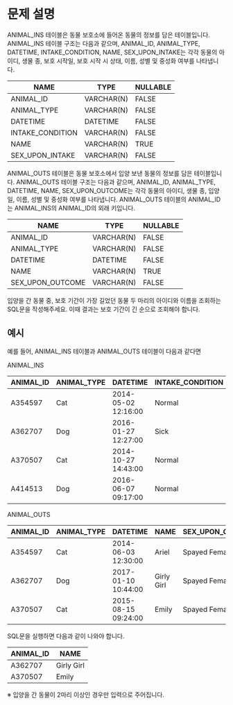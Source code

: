 # 문제 설명
ANIMAL_INS 테이블은 동물 보호소에 들어온 동물의 정보를 담은 테이블입니다. ANIMAL_INS 테이블 구조는 다음과 같으며, ANIMAL_ID, ANIMAL_TYPE, DATETIME, INTAKE_CONDITION, NAME, SEX_UPON_INTAKE는 각각 동물의 아이디, 생물 종, 보호 시작일, 보호 시작 시 상태, 이름, 성별 및 중성화 여부를 나타냅니다.

| NAME              | TYPE        | NULLABLE |
|-------------------|-------------|----------|
| ANIMAL_ID         | VARCHAR(N)  | FALSE    |
| ANIMAL_TYPE       | VARCHAR(N)  | FALSE    |
| DATETIME          | DATETIME    | FALSE    |
| INTAKE_CONDITION  | VARCHAR(N)  | FALSE    |
| NAME              | VARCHAR(N)  | TRUE     |
| SEX_UPON_INTAKE   | VARCHAR(N)  | FALSE    |

ANIMAL_OUTS 테이블은 동물 보호소에서 입양 보낸 동물의 정보를 담은 테이블입니다. ANIMAL_OUTS 테이블 구조는 다음과 같으며, ANIMAL_ID, ANIMAL_TYPE, DATETIME, NAME, SEX_UPON_OUTCOME는 각각 동물의 아이디, 생물 종, 입양일, 이름, 성별 및 중성화 여부를 나타냅니다. ANIMAL_OUTS 테이블의 ANIMAL_ID는 ANIMAL_INS의 ANIMAL_ID의 외래 키입니다.

| NAME              | TYPE        | NULLABLE |
|-------------------|-------------|----------|
| ANIMAL_ID         | VARCHAR(N)  | FALSE    |
| ANIMAL_TYPE       | VARCHAR(N)  | FALSE    |
| DATETIME          | DATETIME    | FALSE    |
| NAME              | VARCHAR(N)  | TRUE     |
| SEX_UPON_OUTCOME  | VARCHAR(N)  | FALSE    |

입양을 간 동물 중, 보호 기간이 가장 길었던 동물 두 마리의 아이디와 이름을 조회하는 SQL문을 작성해주세요. 이때 결과는 보호 기간이 긴 순으로 조회해야 합니다.

## 예시
예를 들어, ANIMAL_INS 테이블과 ANIMAL_OUTS 테이블이 다음과 같다면

ANIMAL_INS

| ANIMAL_ID | ANIMAL_TYPE | DATETIME            | INTAKE_CONDITION | NAME       | SEX_UPON_INTAKE |
|-----------|-------------|---------------------|------------------|------------|-----------------|
|   A354597 |         Cat | 2014-05-02 12:16:00 |           Normal |      Ariel |   Spayed Female |
|   A362707 |         Dog | 2016-01-27 12:27:00 |             Sick | Girly Girl |   Spayed Female |
|   A370507 |         Cat | 2014-10-27 14:43:00 |           Normal |      Emily |   Spayed Female |
|   A414513 |         Dog | 2016-06-07 09:17:00 |           Normal |      Rocky |  Neutered Male  |

ANIMAL_OUTS

| ANIMAL_ID | ANIMAL_TYPE | DATETIME            | NAME       | SEX_UPON_OUTCOME |
|-----------|-------------|---------------------|------------|------------------|
|   A354597 |         Cat | 2014-06-03 12:30:00 |      Ariel |   Spayed Female  |
|   A362707 |         Dog | 2017-01-10 10:44:00 | Girly Girl |   Spayed Female  |
|   A370507 |         Cat | 2015-08-15 09:24:00 |      Emily |   Spayed Female  |

SQL문을 실행하면 다음과 같이 나와야 합니다.

| ANIMAL_ID | NAME       |
|-----------|------------|
|   A362707 | Girly Girl |
|   A370507 |      Emily |

※ 입양을 간 동물이 2마리 이상인 경우만 입력으로 주어집니다.